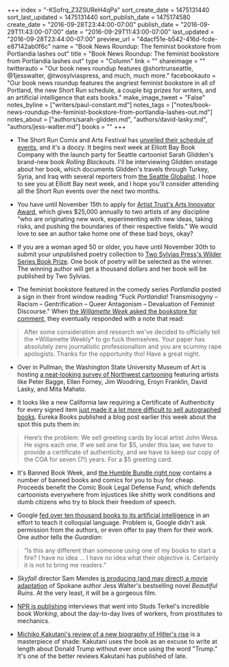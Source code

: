 +++
index = "-KSofrq_Z3ZSUReH4qPa"
sort_create_date = 1475131440
sort_last_updated = 1475131440
sort_publish_date = 1475174580
create_date = "2016-09-28T23:44:00-07:00"
publish_date = "2016-09-29T11:43:00-07:00"
date = "2016-09-29T11:43:00-07:00"
last_updated = "2016-09-28T23:44:00-07:00"
preview_url = "4dacf51e-b542-416d-fcde-e87142ab0f6c"
name = "Book News Roundup: The feminist bookstore from Portlandia lashes out"
title = "Book News Roundup: The feminist bookstore from Portlandia lashes out"
type = "Column"
link = ""
shareimage = ""
twitterauto = "Our book news roundup features @shortrunseattle, @1jesswalter, @twosylviaspress, and much, much more."
facebookauto = "Our book news roundup features the angriest feminist bookstore in all of Portland, the new Short Run schedule, a couple big prizes for writers, and an artificial intelligence that eats books."
make_image_tweet = "False"
notes_byline = ["writers/paul-constant.md"]
notes_tags = ["notes/book-news-roundup-the-feminist-bookstore-from-portlandia-lashes-out.md"]
notes_about = ["authors/sarah-glidden.md", "authors/david-lasky.md", "authors/jess-walter.md"]
books = ""
+++
* The Short Run Comix and Arts Festival has [unveiled their schedule of events](http://shortrun.org/short-run-full-schedule-oct-5-nov-10/), and it's a doozy. It begins next week at Elliott Bay Book Company with the launch party for Seattle cartoonist Sarah Glidden's brand-new book *Rolling Blackouts*. I'll be interviewing Glidden onstage about her book, which documents Glidden's travels through Turkey, Syria, and Iraq with several reporters from [the Seattle Globalist](http://www.seattleglobalist.com/). I hope to see you at Elliott Bay next week, and I hope you'll consider attending all the Short Run events over the next two months.

* You have until November 15th to apply for [Artist Trust's Arts Innovator Award](https://artisttrust.submittable.com/submit/67138/2017-arts-innovator-award), which gives $25,000 annually to two artists of any discipline "who are originating new work, experimenting with new ideas, taking risks, and pushing the boundaries of their respective fields." We would love to see an author take home one of these bad boys, okay?

* If you are a woman aged 50 or older, you have until November 30th to submit your unpublished poetry collection to [Two Sylvias Press's Wilder Series Book Prize](https://www.facebook.com/twosylviaspress/photos/a.192619864144539.46227.188395241233668/1166804166726099/?type=3&theater). One book of poetry will be selected as the winner. The winning author will get a thousand dollars and her book will be published by Two Sylvias.

* The feminist bookstore featured in the comedy series *Portlandia* posted a sign in their front window reading "Fuck *Portlandia*! Transmisogyny – Racism – Gentrification – Queer Antagonism – Devaluation of Feminist Discourse." When [the *Willamette Week* asked the bookstore for comment](http://www.wweek.com/arts/2016/09/27/feminist-bookstore-made-famous-on-portlandia-posts-fuck-portlandia-sign/), they eventually responded with a note that read: 

<blockquote>After some consideration and research we've decided to officially tell the *Willamette Weekly* to go fuck themselves. Your paper has absolutely zero journalistic professionalism and you are scummy rape apologists. Thanks for the opportunity tho! Have a great night.</blockquote>

* Over in Pullman, the Washington State University Museum of Art is hosting [a neat-looking survey of Northwest cartooning](https://news.wsu.edu/2016/09/21/northwest-comics-show-opens-sept-26-events-sept-22-23/) featuring artists like Peter Bagge, Ellen Forney, Jim Woodring, Eroyn Franklin, David Lasky, and Mita Mahato. 

* It looks like a new California law requiring a Certificate of Authenticity for every signed item [just made it a lot more difficult to sell autographed books](http://eurekabooksellers.com/your-signed-books-and-artwork-just-got-harder-to-sell-in-california/). Eureka Books published a blog post earlier this week about the spot this puts them in:

<blockquote>Here’s the problem: We sell greeting cards by local artist John Wesa. He signs each one. If we sell one for $5, under this law, we have to provide a certificate of authenticity, and we have to keep our copy of the COA for seven (7!) years. For a $5 greeting card.</blockquote>

* It's Banned Book Week, and [the Humble Bundle right now](https://www.humblebundle.com/books/forbidden-books-book-bundle) contains a number of banned books and comics for you to buy for cheap. Proceeds benefit the Comic Book Legal Defense Fund, which defends cartoonists everywhere from injustices like shitty work conditions and dumb citizens who try to block their freedom of speech.

* Google [fed over ten thousand books to its artificial intelligence](https://www.theguardian.com/books/2016/sep/28/google-swallows-11000-novels-to-improve-ais-conversation) in an effort to teach it colloquial language. Problem is, Google didn't ask permission from the authors, or even offer to pay them for their work. One author tells the *Guardian*:

<blockquote>“Is this any different than someone using one of my books to start a fire? I have no idea ... I have no idea what their objective is. Certainly it is not to bring me readers.”</blockquote>

* *Skyfall* director Sam Mendes [is producing (and may direct) a movie adaptation](http://www.hollywoodreporter.com/news/sam-mendes-produce-beautiful-ruins-933332) of Spokane author Jess Walter's bestselling novel *Beautiful Ruins*. At the very least, it will be a gorgeous film.

* [NPR is publishing](http://www.npr.org/2016/09/25/494740720/working-then-and-now-studs-terkels-book-interviews-resurface-as-audio?utm_content=buffer541bc&utm_medium=social&utm_source=twitter.com&utm_campaign=buffer) interviews that went into Studs Terkel's incredible book *Working*, about the day-to-day lives of workers, from prostitutes to mechanics.

* [Michiko Kakutani's review of a new biography of Hitler's rise](http://www.nytimes.com/2016/09/28/books/hitler-ascent-volker-ullrich.html) is a masterpiece of shade: Kakutani uses the book as an excuse to write at length about Donald Trump without ever once using the word "Trump." It's one of the better reviews Kakutani has published of late.









